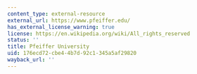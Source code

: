 ```yaml
---
content_type: external-resource
external_url: https://www.pfeiffer.edu/
has_external_license_warning: true
license: https://en.wikipedia.org/wiki/All_rights_reserved
status: ''
title: Pfeiffer University
uid: 176ecd72-cbe4-4b7d-92c1-345a5af29820
wayback_url: ''
---
```

